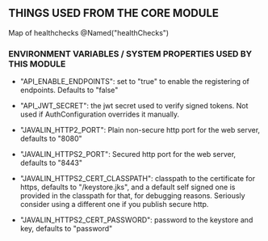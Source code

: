 
## THINGS USED FROM THE CORE MODULE

Map of healthchecks @Named("healthChecks")

### ENVIRONMENT VARIABLES / SYSTEM PROPERTIES USED BY THIS MODULE

- "API_ENABLE_ENDPOINTS": set to "true" to enable the registering of endpoints. Defaults to "false"

- "API_JWT_SECRET": the jwt secret used to verify signed tokens. Not used if AuthConfiguration overrides it manually.

- "JAVALIN_HTTP2_PORT": Plain non-secure http port for the web server, defaults to "8080"
- "JAVALIN_HTTPS2_PORT": Secured http port for the web server, defaults to "8443"
- "JAVALIN_HTTPS2_CERT_CLASSPATH": classpath to the certificate for https, defaults to "/keystore.jks", and a default self signed one is provided in the classpath for that, for debugging reasons. Seriously consider using a different one if you publish secure http.
- "JAVALIN_HTTPS2_CERT_PASSWORD": password to the keystore and key, defaults to "password"

